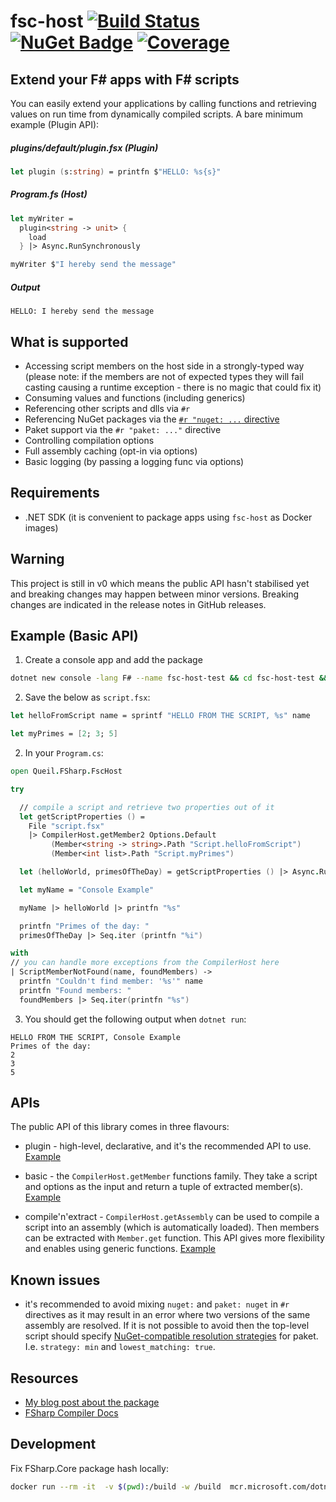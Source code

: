 # fsc-host [![Build Status](https://dev.azure.com/queil/fsc-host/_apis/build/status/queil.fsc-host?branchName=main)](https://dev.azure.com/queil/fsc-host/_build/latest?definitionId=3&branchName=main)  [![NuGet Badge](https://buildstats.info/nuget/Queil.FSharp.FscHost?includePreReleases=true)](https://www.nuget.org/packages/Queil.FSharp.FscHost) [![Coverage](https://img.shields.io/azure-devops/coverage/queil/fsc-host/3?style=flat)](https://img.shields.io/azure-devops/coverage/queil/fsc-host/3?style=plastic)

## Extend your F# apps with F# scripts

You can easily extend your applications by calling functions and retrieving values on run time from dynamically compiled scripts. A bare minimum example (Plugin API):

##### plugins/default/plugin.fsx (Plugin)
```fsharp
let plugin (s:string) = printfn $"HELLO: %s{s}"
```
##### Program.fs (Host)
```fsharp
let myWriter =
  plugin<string -> unit> {
    load
  } |> Async.RunSynchronously

myWriter $"I hereby send the message"
```
##### Output

```
HELLO: I hereby send the message
```
## What is supported

* Accessing script members on the host side in a strongly-typed way (please note: if the members are not of expected types they will fail casting causing a runtime exception - there is no magic that could fix it)   
* Consuming values and functions (including generics)
* Referencing other scripts and dlls via `#r`
* Referencing NuGet packages via the [`#r "nuget: ...` directive](https://docs.microsoft.com/en-us/dotnet/fsharp/tools/fsharp-interactive/#referencing-packages-in-f-interactive)
* Paket support via the `#r "paket: ..."` directive
* Controlling compilation options
* Full assembly caching (opt-in via options)
* Basic logging (by passing a logging func via options)

## Requirements

* .NET SDK (it is convenient to package apps using `fsc-host` as Docker images)

## Warning

This project is still in v0 which means the public API hasn't stabilised yet and breaking changes may happen between minor versions. Breaking changes are indicated in the release notes in GitHub releases. 

## Example (Basic API)

1. Create a console app and add the package

```sh
dotnet new console -lang F# --name fsc-host-test && cd fsc-host-test && dotnet add package Queil.FSharp.FscHost --version 0.16.0
```

2. Save the below as `script.fsx`:

```fsharp
let helloFromScript name = sprintf "HELLO FROM THE SCRIPT, %s" name

let myPrimes = [2; 3; 5]
```

2. In your `Program.cs`:

```fsharp
open Queil.FSharp.FscHost

try

  // compile a script and retrieve two properties out of it
  let getScriptProperties () =
    File "script.fsx"
    |> CompilerHost.getMember2 Options.Default
         (Member<string -> string>.Path "Script.helloFromScript")
         (Member<int list>.Path "Script.myPrimes")

  let (helloWorld, primesOfTheDay) = getScriptProperties () |> Async.RunSynchronously

  let myName = "Console Example"

  myName |> helloWorld |> printfn "%s"

  printfn "Primes of the day: "
  primesOfTheDay |> Seq.iter (printfn "%i")

with
// you can handle more exceptions from the CompilerHost here
| ScriptMemberNotFound(name, foundMembers) ->
  printfn "Couldn't find member: '%s'" name
  printfn "Found members: "
  foundMembers |> Seq.iter(printfn "%s")

```

3. You should get the following output when `dotnet run`:

```
HELLO FROM THE SCRIPT, Console Example
Primes of the day: 
2
3
5

```

## APIs

The public API of this library comes in three flavours:

* plugin - high-level, declarative, and it's the recommended API to use.
  [Example](examples/Plugin)

* basic - the `CompilerHost.getMember` functions family. They take a script and options as the input and return a tuple of extracted member(s).
  [Example](examples/Simple)

* compile'n'extract - `CompilerHost.getAssembly` can be used to compile a script into an assembly (which is automatically loaded). Then members can be extracted with `Member.get` function. This API gives more flexibility and enables using generic functions. 
  [Example](examples/CompileAndExtract)

## Known issues

* it's recommended to avoid mixing `nuget:` and `paket: nuget` in `#r` directives as it may result in an error where two versions of the same assembly are resolved. If it is not possible to avoid then the top-level script should specify [NuGet-compatible resolution strategies](https://fsprojects.github.io/Paket/dependencies-file.html#Resolver-strategy-for-transitive-dependencies) for paket. I.e. `strategy: min` and `lowest_matching: true`.

## Resources

* [My blog post about the package](https://queil.net/2021/10/embedding-fsharp-compiler-fsc-host-nuget/)
* [FSharp Compiler Docs](https://fsharp.github.io/fsharp-compiler-docs/)

## Development

Fix FSharp.Core package hash locally:

```sh
docker run --rm -it  -v $(pwd):/build -w /build  mcr.microsoft.com/dotnet/sdk:8.0 dotnet restore --force-evaluate
```
